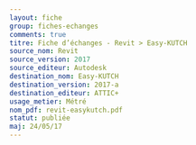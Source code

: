 ```yaml
---
layout: fiche
group: fiches-echanges
comments: true
titre: Fiche d’échanges - Revit > Easy-KUTCH
source_nom: Revit
source_version: 2017
source_editeur: Autodesk
destination_nom: Easy-KUTCH
destination_version: 2017-a
destination_editeur: ATTIC+
usage_metier: Métré
nom_pdf: revit-easykutch.pdf
statut: publiée  
maj: 24/05/17
---
```

